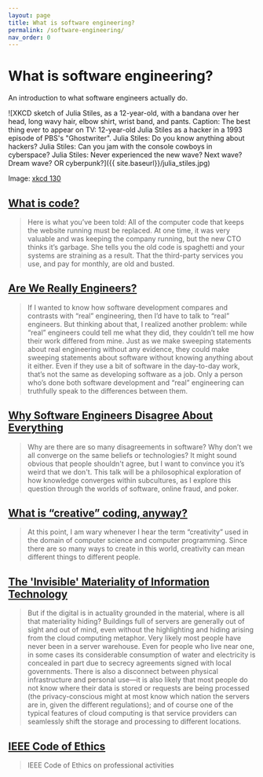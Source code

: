 ```yaml
---
layout: page
title: What is software engineering?
permalink: /software-engineering/
nav_order: 0
---
```


# What is software engineering?

An introduction to what software engineers actually do.

![XKCD sketch of Julia Stiles, as a 12-year-old, with a bandana over her head, long wavy hair, elbow shirt, wrist band, and pants. Caption: The best thing ever to appear on TV:
12-year-old Julia Stiles as a hacker in a 1993 episode of PBS's "Ghostwriter".
Julia Stiles: Do you know anything about hackers?
Julia Stiles: Can you jam with the console cowboys in cyberspace?
Julia Stiles: Never experienced the new wave? Next wave? Dream wave? OR cyberpunk?]({{ site.baseurl}}/julia_stiles.jpg)

Image: [xkcd 130](https://xkcd.com/130/)

## [What is code?](https://www.bloomberg.com/graphics/2015-paul-ford-what-is-code/)

> Here is what you’ve been told: All of the computer code that keeps the website running must be replaced. At one time, it was very valuable and was keeping the company running, but the new CTO thinks it’s garbage. She tells you the old code is spaghetti and your systems are straining as a result. That the third-party services you use, and pay for monthly, are old and busted.

## [Are We Really Engineers?](https://www.hillelwayne.com/post/crossover-project/are-we-really-engineers/)

> If I wanted to know how software development compares and contrasts with “real” engineering, then I’d have to talk to “real” engineers. But thinking about that, I realized another problem: while “real” engineers could tell me what they did, they couldn’t tell me how their work differed from mine. Just as we make sweeping statements about real engineering without any evidence, they could make sweeping statements about software without knowing anything about it either. Even if they use a bit of software in the day-to-day work, that’s not the same as developing software as a job. Only a person who’s done both software development and “real” engineering can truthfully speak to the differences between them.

## [Why Software Engineers Disagree About Everything](https://www.youtube.com/watch?v=x07q6V4VXC8)

> Why are there are so many disagreements in software? Why don’t we all converge on the same beliefs or technologies? It might sound obvious that people shouldn't agree, but I want to convince you it’s weird that we don't. This talk will be a philosophical exploration of how knowledge converges within subcultures, as I explore this question through the worlds of software, online fraud, and poker.

## [What is “creative” coding, anyway?](http://blog.pamelafox.org/2020/12/what-is-creative-coding-anyway.html)

> At this point, I am wary whenever I hear the term “creativity” used in the domain of computer science and computer programming. Since there are so many ways to create in this world, creativity can mean different things to different people.

## [The 'Invisible' Materiality of Information Technology](https://cacm.acm.org/magazines/2020/6/245160-the-invisible-materiality-of-information-technology/fulltext)

> But if the digital is in actuality grounded in the material, where is all that materiality hiding? Buildings full of servers are generally out of sight and out of mind, even without the highlighting and hiding arising from the cloud computing metaphor. Very likely most people have never been in a server warehouse. Even for people who live near one, in some cases its considerable consumption of water and electricity is concealed in part due to secrecy agreements signed with local governments. There is also a disconnect between physical infrastructure and personal use—it is also likely that most people do not know where their data is stored or requests are being processed (the privacy-conscious might at most know which nation the servers are in, given the different regulations); and of course one of the typical features of cloud computing is that service providers can seamlessly shift the storage and processing to different locations.

## [IEEE Code of Ethics](https://www.ieee.org/about/corporate/governance/p7-8.html)

> IEEE Code of Ethics on professional activities
